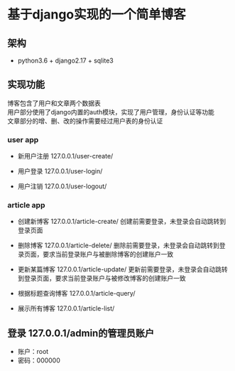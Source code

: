# 基于django实现的一个简单博客

## 架构
* python3.6 + django2.17 + sqlite3

## 实现功能
博客包含了用户和文章两个数据表  
用户部分使用了django内置的auth模块，实现了用户管理，身份认证等功能  
文章部分的增、删、改的操作需要经过用户表的身份认证  

### user app
* 新用户注册  127.0.0.1/user-create/

* 用户登录  127.0.0.1/user-login/

* 用户注销  127.0.0.1/user-logout/

### article app
* 创建新博客  127.0.0.1/article-create/
创建前需要登录，未登录会自动跳转到登录页面

* 删除博客  127.0.0.1/article-delete/
删除前需要登录，未登录会自动跳转到登录页面，要求当前登录账户与被删除博客的创建账户一致  

* 更新某篇博客  127.0.0.1/article-update/
更新前需要登录，未登录会自动跳转到登录页面，要求当前登录账户与被修改博客的创建账户一致  

* 根据标题查询博客  127.0.0.1/article-query/

* 展示所有博客  127.0.0.1/article-list/

## 登录 127.0.0.1/admin的管理员账户
* 账户：root
* 密码：000000

